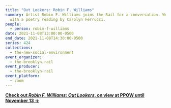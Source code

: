 ```yaml
---
title: "Out Lookers: Robin F. Williams"
summary: Artist Robin F. Williams joins the Rail for a conversation. We conclude
  with a poetry reading by Carolyn Ferrucci.
people:
  - person: robin-f-williams
date: 2021-11-08T13:00:00-0500
end_date: 2021-11-08T14:30:00-0500
series: 424
collections:
  - the-new-social-environment
event_organizer:
  - the-brooklyn-rail
event_producer:
  - the-brooklyn-rail
event_platform:
  - zoom
---
```

**[Check out *Robin F. Williams: Out Lookers*, on view at PPOW until November 13 →](https://www.ppowgallery.com/exhibition/7819/#)**